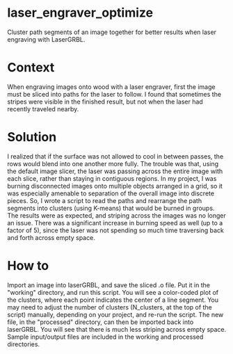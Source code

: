 # laser_engraver_optimize
Cluster path segments of an image together for better results when laser engraving with LaserGRBL.

# Context
When engraving images onto wood with a laser engraver, first the image must be sliced into paths for the laser to follow.  I found that sometimes the stripes were visible in the finished result, but not when the laser had recently traveled nearby.

# Solution
I realized that if the surface was not allowed to cool in between passes, the rows would blend into one another more fully.  The trouble was that, using the default image slicer, the laser was passing across the entire image with each slice, rather than staying in contiguous regions.  In my project, I was burning disconnected images onto multiple objects arranged in a grid, so it was especially amenable to separation of the overall image into discrete pieces.
So, I wrote a script to read the paths and rearrange the path segments into clusters (using K-means) that would be burned in groups.  The results were as expected, and striping across the images was no longer an issue.  There was a significant increase in burning speed as well (up to a factor of 5), since the laser was not spending so much time traversing back and forth across empty space.

# How to
Import an image into laserGRBL, and save the sliced .o file.  Put it in the "working" directory, and run this script.  You will see a color-coded plot of the clusters, where each point indicates the center of a line segment.  You may need to adjust the number of clusters (N_clusters, at the top of the script) manually, depending on your project, and re-run the script.  The new file, in the "processed" directory, can then be imported back into laserGRBL.  You will see that there is much less striping across empty space.  
Sample input/output files are included in the working and processed directories.

